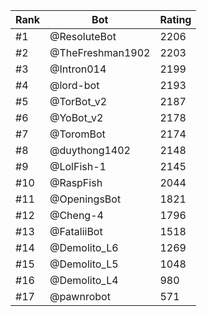 Rank|Bot|Rating
---|---|---
#1|@ResoluteBot|2206
#2|@TheFreshman1902|2203
#3|@Intron014|2199
#4|@lord-bot|2193
#5|@TorBot_v2|2187
#6|@YoBot_v2|2178
#7|@ToromBot|2174
#8|@duythong1402|2148
#9|@LolFish-1|2145
#10|@RaspFish|2044
#11|@OpeningsBot|1821
#12|@Cheng-4|1796
#13|@FataliiBot|1518
#14|@Demolito_L6|1269
#15|@Demolito_L5|1048
#16|@Demolito_L4|980
#17|@pawnrobot|571
